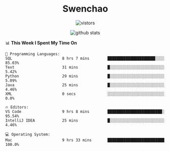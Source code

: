 <h1 align="center">Swenchao</h3>

<p align="center">
  <img src="https://visitor-badge.glitch.me/badge?page_id=Swenchao" alt="vistors" />
</p>

<p align="center">
  <img src="https://github-readme-stats.vercel.app/api?username=Swenchao&count_private=true&show_icons=true&theme=vue-dark&hide_title=true" alt="github stats" />
</p>

<!--START_SECTION:waka-->
📊 **This Week I Spent My Time On** 

```text
💬 Programming Languages: 
SQL                      8 hrs 7 mins        █████████████████████░░░░   85.03% 
Text                     31 mins             █░░░░░░░░░░░░░░░░░░░░░░░░   5.42% 
Python                   29 mins             █░░░░░░░░░░░░░░░░░░░░░░░░   5.09% 
Java                     25 mins             █░░░░░░░░░░░░░░░░░░░░░░░░   4.46% 
XML                      0 secs              ░░░░░░░░░░░░░░░░░░░░░░░░░   0.0%

🔥 Editors: 
VS Code                  9 hrs 8 mins        ████████████████████████░   95.54% 
IntelliJ IDEA            25 mins             █░░░░░░░░░░░░░░░░░░░░░░░░   4.46%

💻 Operating System: 
Mac                      9 hrs 33 mins       █████████████████████████   100.0%

```


<!--END_SECTION:waka-->
